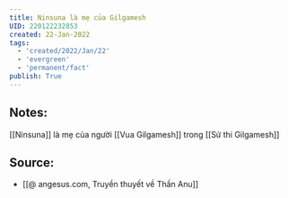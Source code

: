 ```yaml
---
title: Ninsuna là mẹ của Gilgamesh
UID: 220122232853
created: 22-Jan-2022
tags:
  - 'created/2022/Jan/22'
  - 'evergreen'
  - 'permanent/fact'
publish: True
---
```

## Notes:

[[Ninsuna]] là mẹ của người [[Vua Gilgamesh]] trong [[Sử thi Gilgamesh]]

## Source:
- [[@ angesus.com, Truyền thuyết về Thần Anu]]


